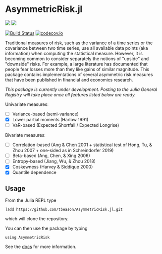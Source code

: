 # AsymmetricRisk.jl

[![](https://img.shields.io/badge/docs-stable-blue.svg)](https://tbeason.github.io/AsymmetricRisk.jl/stable)
[![](https://img.shields.io/badge/docs-dev-blue.svg)](https://tbeason.github.io/AsymmetricRisk.jl/dev)

[![Build Status](https://travis-ci.org/tbeason/AsymmetricRisk.jl.svg?branch=master)](https://travis-ci.org/tbeason/AsymmetricRisk.jl)
[![codecov.io](http://codecov.io/github/tbeason/AsymmetricRisk.jl/coverage.svg?branch=master)](http://codecov.io/github/tbeason/AsymmetricRisk.jl?branch=master)

Traditional measures of risk, such as the variance of a time series or the covariance between two time series, use all available data points (aka information) when computing the statistical measure. However, it is becoming common to consider separately the notions of "upside" and "downside" risks. For example, a large literature has documented that people fear losses more than they like gains of similar magnitude. This package contains implementations of several asymmetric risk measures that have been published in financial and economics research.

_This package is currently under development. Posting to the Julia General Registry will take place once all features listed below are ready._

Univariate measures:
 - [ ] Variance-based (semi-variance)
 - [X] Lower partial moments (Harlow 1991)
 - [ ] VaR-based (Expected Shortfall / Expected Longrise)
 
Bivariate measures:
 - [ ] Correlation-based (Ang & Chen 2001 + statistical test of Hong, Tu, & Zhou 2007 + one-sided as in Schreindorfer 2019)
 - [ ] Beta-based (Ang, Chen, & Xing 2006)
 - [ ] Entropy-based (Jiang, Wu, & Zhou 2018)
 - [X] Coskewness (Harvey & Siddique 2000)
 - [X] Quantile dependence

## Usage
From the Julia REPL type
```
]add https://github.com/tbeason/AsymmetricRisk.jl.git
```
which will clone the repository.

You can then use the package by typing
```
using AsymmetricRisk
```

See the [docs](https://tbeason.github.io/AsymmetricRisk.jl/stable) for more information.




  


